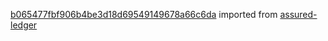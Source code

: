 [b065477fbf906b4be3d18d69549149678a66c6da](https://github.com/insolar/assured-ledger/commit/b065477fbf906b4be3d18d69549149678a66c6da) imported from [assured-ledger](https://github.com/insolar/assured-ledger)
